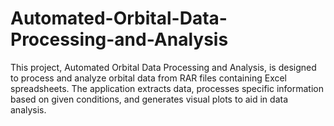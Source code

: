# Automated-Orbital-Data-Processing-and-Analysis
This project, Automated Orbital Data Processing and Analysis, is designed to process and analyze orbital data from RAR files containing Excel spreadsheets. The application extracts data, processes specific information based on given conditions, and generates visual plots to aid in data analysis.

